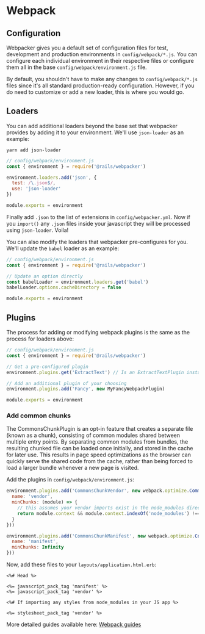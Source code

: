 # Webpack


## Configuration

Webpacker gives you a default set of configuration files for test, development and
production environments in `config/webpack/*.js`. You can configure each individual
environment in their respective files or configure them all in the base
`config/webpack/environment.js` file.

By default, you shouldn't have to make any changes to `config/webpack/*.js`
files since it's all standard production-ready configuration. However,
if you do need to customize or add a new loader, this is where you would go.


## Loaders

You can add additional loaders beyond the base set that webpacker provides by
adding it to your environment. We'll use `json-loader` as an example:

```
yarn add json-loader
```

```js
// config/webpack/environment.js
const { environment } = require('@rails/webpacker')

environment.loaders.add('json', {
  test: /\.json$/,
  use: 'json-loader'
})

module.exports = environment
```

Finally add `.json` to the list of extensions in `config/webpacker.yml`. Now if you `import()` any `.json` files inside your javascript
they will be processed using `json-loader`. Voila!

You can also modify the loaders that webpacker pre-configures for you. We'll update
the `babel` loader as an example:

```js
// config/webpack/environment.js
const { environment } = require('@rails/webpacker')

// Update an option directly
const babelLoader = environment.loaders.get('babel')
babelLoader.options.cacheDirectory = false

module.exports = environment
```


## Plugins

The process for adding or modifying webpack plugins is the same as the process
for loaders above:

```js
// config/webpack/environment.js
const { environment } = require('@rails/webpacker')

// Get a pre-configured plugin
environment.plugins.get('ExtractText') // Is an ExtractTextPlugin instance

// Add an additional plugin of your choosing
environment.plugins.add('Fancy', new MyFancyWebpackPlugin)

module.exports = environment
```


### Add common chunks

The CommonsChunkPlugin is an opt-in feature that creates a separate file (known as a chunk), consisting of common modules shared between multiple entry points. By separating common modules from bundles, the resulting chunked file can be loaded once initially, and stored in the cache for later use. This results in page speed optimizations as the browser can quickly serve the shared code from the cache, rather than being forced to load a larger bundle whenever a new page is visited.

Add the plugins in `config/webpack/environment.js`:

```js
environment.plugins.add('CommonsChunkVendor', new webpack.optimize.CommonsChunkPlugin({
  name: 'vendor',
  minChunks: (module) => {
    // this assumes your vendor imports exist in the node_modules directory
    return module.context && module.context.indexOf('node_modules') !== -1;
  }
}))

environment.plugins.add('CommonsChunkManifest', new webpack.optimize.CommonsChunkPlugin({
  name: 'manifest',
  minChunks: Infinity
}))
```

Now, add these files to your `layouts/application.html.erb`:

```erb
<%# Head %>

<%= javascript_pack_tag 'manifest' %>
<%= javascript_pack_tag 'vendor' %>

<%# If importing any styles from node_modules in your JS app %>

<%= stylesheet_pack_tag 'vendor' %>
```

More detailed guides available here: [Webpack guides](https://webpack.js.org/guides/)
